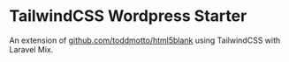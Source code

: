 # TailwindCSS Wordpress Starter

An extension of [github.com/toddmotto/html5blank](https://github.com/toddmotto/html5blank) using TailwindCSS with Laravel Mix.
